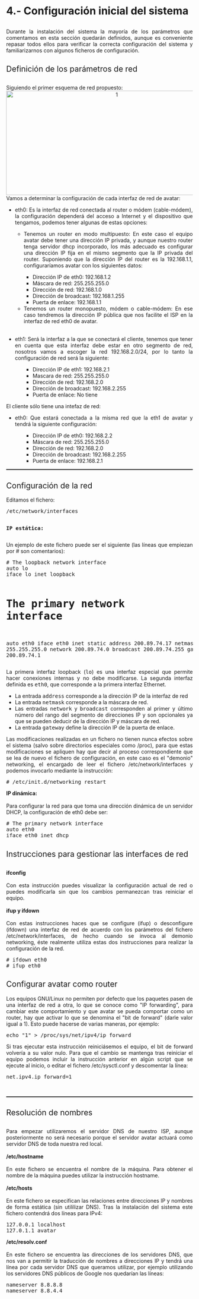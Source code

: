 # 4.- Configuración inicial del sistema
<div style="text-align: justify;">
  <h2></h2>
  <p>Durante la instalación del sistema la mayoría de los parámetros que comentamos en esta sección quedarán definidos, aunque es conveniente repasar todos ellos para verificar la correcta configuración del sistema y familiarizarnos con algunos ficheros de configuración.<br /></p>
  <h2><span style="font-weight: bold;"></span><span style="font-weight: normal;"></span></h2>
  <h2><span style="font-weight: normal;">Definición de los parámetros de red</span></h2>
  <h2><span style="font-weight: normal;"></span></h2><span style="font-weight: normal;">Siguiendo el primer esquema de red propuesto:</span><br />
  <div style="text-align: center;"><img width="581" vspace="0" hspace="0" height="281" border="0" title="1" alt="1" src="img/alt1.png" /><br /></div> <span style="font-weight: normal;">Vamos a determinar la configuración de cada interfaz de red</span> de avatar:<span style="font-weight: normal;"></span><span style="font-weight: normal;"><span style="font-weight: bold;"></span></span><br /> </div>
<ul style="text-align: justify;">
  <li>eth0:<span style="font-weight: normal;"> Es la interfaz de red conectada al router o módem (cable-módem), la configuración dependerá del acceso a Internet y el dispositivo que tengamos, podemos tener algunas de estas opciones:</span></li>
  <ul>
    <li><span style="font-weight: normal;">Tenemos un router en modo multipuesto: En este caso el equipo avatar debe tener una dirección IP privada, y aunque nuestro router tenga servidor dhcp incorporado, los más adecuado es configurar una dirección IP fija en el mismo segmento que la IP privada del router. Suponiendo que la dirección IP del router es la 192.168.1.1, configuraríamos avatar con los siguientes datos:<br /></span></li>
    <ul>
      <li><span style="font-weight: normal;">Dirección IP de eth0: 192.168.1.2</span></li>
      <li><span style="font-weight: normal;">Máscara de red: 255.255.255.0</span></li>
      <li><span style="font-weight: normal;">Dirección de red: 192.168.1.0</span></li>
      <li><span style="font-weight: normal;">Dirección de broadcast: 192.168.1.255<br /></span></li>
      <li><span style="font-weight: normal;">Puerta de enlace: 192.168.1.1</span></li>
    </ul>
    <li><span style="font-weight: normal;">Tenemos un router monopuesto, módem o cable-módem: En ese caso tendremos la dirección IP pública que nos facilite el ISP en la interfaz de red eth0 de avatar.</span></li><br />
  </ul>
</ul>
<div style="text-align: justify;"> </div>
<ul style="text-align: justify;">
  <li>eth1: <span style="font-weight: normal;">Será la interfaz a la que se conectará el cliente, tenemos que tener en cuenta que esta interfaz debe estar en otro segmento de red, nosotros vamos a escoger la red 192.168.2.0/24, por lo tanto la configuración de red será la siguiente:</span><br /></li>
  <ul>
    <ul>
      <li><span style="font-weight: normal;">Dirección IP de eth1: 192.168.2.1</span></li>
      <li><span style="font-weight: normal;">Mascara de red: 255.255.255.0</span></li>
      <li><span style="font-weight: normal;">Dirección de red: 192.168.2.0</span></li>
      <li><span style="font-weight: normal;">Dirección de broadcast: 192.168.2.255</span></li>
      <li><span style="font-weight: normal;">Puerta de enlace: No tiene</span><br /></li>
    </ul>
  </ul>
</ul>
<div style="text-align: justify;"><span style="font-weight: normal;">El cliente sólo tiene una intefaz de red:<br /></span>
  <ul>
    <li>eth0: Que estará conectada a la misma red que la eth1 de avatar y tendrá la siguiente configuración:</li>
    <ul>
      <ul>
        <li><span style="font-weight: normal;">Dirección IP de eth0: 192.168.2.2</span></li>
        <li><span style="font-weight: normal;">Máscara de red: 255.255.255.0</span></li>
        <li><span style="font-weight: normal;">Dirección de red: 192.168.2.0</span></li>
        <li><span style="font-weight: normal;">Dirección de broadcast: 192.168.2.255<br /></span></li>
        <li><span style="font-weight: normal;">Puerta de enlace: 192.168.2.1</span><br /></li>
      </ul>
    </ul>
  </ul><span style="font-weight: normal;"></span><hr style="width: 100%; height: 2px;" /><span style="font-weight: normal;"></span>
  <h2><span style="font-weight: normal;">Configuración de la red</span></h2>
  <p><span style="font-weight: normal;"></span></p><span style="font-weight: normal;">Editamos el fichero: <br style="font-weight: normal;" /></span> <pre style="font-weight: normal;">/etc/network/interfaces

<span style="font-weight: bold;">IP estática:</span> </pre> <span style="font-weight: normal;">Un ejemplo de este fichero puede ser el siguiente (las líneas que empiezan por # son comentarios):</span><br style="font-weight: normal;" /> </div>
<div style="font-weight: normal; text-align: justify;"> </div>
<div style="text-align: justify;"> </div>
<div style="font-weight: normal; text-align: justify;"><pre># The loopback network interface
auto lo
iface lo inet loopback

# The primary network interface
auto eth0
iface eth0 inet static
 address 200.89.74.17
 netmask 255.255.255.0
 network 200.89.74.0
 broadcast 200.89.74.255
 gateway 200.89.74.1</pre>La primera interfaz loopback (<tt>lo</tt>) es una interfaz especial que permite hacer conexiones internas y no debe modificarse. La segunda interfaz definida es <tt>eth0</tt>, que corresponde a la primera interfaz Ethernet. <br /> </div>
<div style="text-align: justify;"> </div>
<div style="font-weight: normal; text-align: justify;"> </div>
<div style="text-align: justify;"> </div>
<ul style="text-align: justify; font-weight: normal;">
  <li>La entrada <tt>address</tt> corresponde a la dirección IP de la interfaz de red<br /></li>
  <li>La entrada <tt>netmask</tt> corresponde a la máscara de red. <br /></li>
  <li>Las entradas <tt>network</tt> y <tt>broadcast</tt> corresponden al primer y último número del rango del segmento de direcciones IP y son opcionales ya que se pueden deducir de la dirección IP y máscara de red.<br /></li>
  <li>La entrada <tt>gateway</tt> define la dirección IP de la puerta de enlace.</li>
</ul>
<div style="text-align: justify;"> </div>
<div style="font-weight: normal; text-align: justify;"> </div>
<div style="text-align: justify;"> </div>
<div style="font-weight: normal; text-align: justify;">Las modificaciones realizadas en un fichero no tienen nunca efectos sobre el sistema (salvo sobre directorios especiales como /proc), para que estas modificaciones se apliquen hay que decir al proceso correspondiente que se lea de nuevo el fichero de configuración, en este caso es el &quot;demonio&quot; networking, el encargado de leer el fichero /etc/network/interfaces y podemos invocarlo mediante la instrucción:<br /><pre># /etc/init.d/networking restart</pre></div>
<div style="text-align: justify;"> </div>
<div style="text-align: left;"><span style="font-weight: bold;">IP dinámica:</span><br style="font-weight: normal;" /> </div>
<div style="text-align: justify;"><span style="font-weight: normal;"><br />Para configurar la red para que toma una dirección dinámica de un servidor DHCP, la configuración de eth0 debe ser:</span><br style="font-weight: normal;" /><pre># The primary network interface
auto eth0
iface eth0 inet dhcp </pre> </div>
<div> </div>
<div> </div>
<div style="text-align: justify;"> </div>
<div style="text-align: justify;">
  <h2><span style="font-weight: normal;">Instrucciones para gestionar las interfaces de red</span></h2>
  <h2><span style="font-weight: normal;"></span></h2><span style="font-weight: bold;"></span><span style="font-weight: bold;">ifconfig</span><br /> <br /> Con esta instrucción puedes visualizar la configuración actual de red o puedes modificarla sin que los cambios permanezcan tras reiniciar el equipo.<br /><br />
  <div style="text-align: justify;"><span style="font-weight: bold;">ifup y ifdown</span><br /><span style="font-weight: bold;"></span><br /><span style="font-weight: bold;"></span>Con estas instrucciones haces que se configure (ifup) o desconfigure (ifdown) una interfaz de red de acuerdo con los parámetros del fichero /etc/network/interfaces, de hecho cuando se invoca al demonio networking, éste realmente utiliza estas dos instrucciones para realizar la configuración de la red.<br /><pre># ifdown eth0
# ifup eth0
</pre></div>
  <h2 style="font-weight: normal;">Configurar avatar como router</h2>Los equipos GNU/Linux no permiten por defecto que los paquetes pasen de una interfaz de red a otra, lo que se conoce como &quot;IP forwarding&quot;, para cambiar este comportamiento y que avatar se pueda comportar como un router, hay que activar lo que se denomina el &quot;bit de forward&quot; (darle valor igual a 1). Esto puede hacerse de varias maneras, por ejemplo:<br /><pre>echo &quot;1&quot; &gt; /proc/sys/net/ipv4/ip_forward</pre>Si tras ejecutar esta instrucción reiniciásemos el equipo, el bit de forward volvería a su valor nulo. Para que el cambio se mantenga tras reiniciar el equipo podemos incluir la instrucción anterior en algún script que se ejecute al inicio, o editar el fichero /etc/sysctl.conf y descomentar la línea:<br /><pre>net.ipv4.ip_forward=1</pre><br /><hr style="width: 100%; height: 2px;" />
  <h2 style="font-weight: normal;">Resolución de nombres<br /></h2>
  <h2><span style="font-weight: bold;"></span></h2><span style="font-weight: bold;"></span> <span style="text-decoration: line-through;"></span><span style="text-decoration: line-through;"></span>Para empezar utilizaremos el servidor DNS de nuestro ISP, aunque posteriormente no será necesario porque el servidor avatar actuará como servidor DNS de toda nuestra red local.<span style="font-weight: bold;"><br /></span><br />
  <div style="text-align: justify;"><span style="font-weight: bold; text-decoration: line-through;"></span><span style="font-weight: bold;">/etc/hostname</span><br /><br />En este fichero se encuentra el nombre de la máquina. Para obtener el nombre de la máquina puedes utilizar la instrucción hostname.<br /><br /><span style="font-weight: bold;">/etc/hosts</span><br /><br />En este fichero se especifican las relaciones entre direcciones IP y nombres de forma estática (sin utililizar DNS). Tras la instalación del sistema este fichero contendrá dos líneas para IPv4:<br /><pre>127.0.0.1 localhost
127.0.1.1 avatar</pre><span style="text-decoration: line-through;"></span>
    <div style="text-align: justify;"> </div></div>
  <div style="text-align: justify;"><span style="font-weight: bold;">/etc/resolv.conf</span><br /><span style="font-weight: bold;"></span><br />En este fichero se encuentra las direcciones de los servidores DNS, que nos van a permitir la traducción de nombres a direcciones IP y tendrá una línea por cada servidor DNS que queramos utilizar, por ejemplo utilizando los servidores DNS públicos de Google nos quedarían las líneas:<br /><pre>nameserver 8.8.8.8
nameserver 8.8.4.4</pre></div></div>
